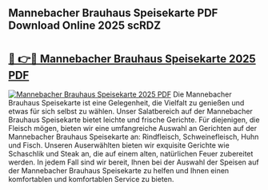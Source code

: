 ## Mannebacher Brauhaus Speisekarte PDF Download Online 2025 scRDZ

# <h2><a href="http://gcbe0id.nevu.top/?p=Mannebacher+Brauhaus+Speisekarte">🔗 👉🔴 Mannebacher Brauhaus Speisekarte 2025 PDF</a></h2>

[![Mannebacher Brauhaus Speisekarte 2025 PDF](https://i.imgur.com/dBaPXMq.png)](http://gcbe0id.nevu.top/?p=Mannebacher+Brauhaus+Speisekarte)
Die Mannebacher Brauhaus Speisekarte ist eine Gelegenheit, die Vielfalt zu genießen und etwas für sich selbst zu wählen. Unser Salatbereich auf der Mannebacher Brauhaus Speisekarte bietet leichte und frische Gerichte. Für diejenigen, die Fleisch mögen, bieten wir eine umfangreiche Auswahl an Gerichten auf der Mannebacher Brauhaus Speisekarte an: Rindfleisch, Schweinefleisch, Huhn und Fisch. Unseren Auserwählten bieten wir exquisite Gerichte wie Schaschlik und Steak an, die auf einem alten, natürlichen Feuer zubereitet werden. In jedem Fall sind wir bereit, Ihnen bei der Auswahl der Speisen auf der Mannebacher Brauhaus Speisekarte zu helfen und Ihnen einen komfortablen und komfortablen Service zu bieten.
